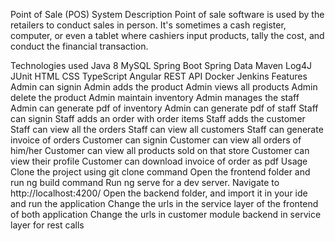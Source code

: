 Point of Sale (POS) System
Description
Point of sale software is used by the retailers to conduct sales in person. It's sometimes a cash register, computer, or even a tablet where cashiers input products, tally the cost, and conduct the financial transaction.

Technologies used
Java 8
MySQL
Spring Boot
Spring Data
Maven
Log4J
JUnit
HTML
CSS
TypeScript
Angular
REST API
Docker
Jenkins
Features
Admin can signin
Admin adds the product
Admin views all products
Admin delete the product
Admin maintain inventory
Admin manages the staff
Admin can generate pdf of inventory
Admin can generate pdf of staff
Staff can signin
Staff adds an order with order items
Staff adds the customer
Staff can view all the orders
Staff can view all customers
Staff can generate invoice of orders
Customer can signin
Customer can view all orders of him/her
Customer can view all products sold on that store
Customer can view their profile
Customer can download invoice of order as pdf
Usage
Clone the project using git clone command
Open the frontend folder and run ng build command
Run ng serve for a dev server. Navigate to http://localhost:4200/
Open the backend folder, and import it in your ide and run the application
Change the urls in the service layer of the frontend of both application
Change the urls in customer module backend in service layer for rest calls
